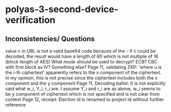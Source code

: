 # polyas-3-second-device-verification

## Inconsistencies/ Questions
value c in URL is not a valid base64 code because of the -
If c could be decoded, the result would have a length of 60 which is not  multiple of 16 (block length of AES)
What mode should be used to decrypt? ECB? CBC with first block as IV? Something else? 
Page 11, validating ZKP: 'where u is the i-th ciphertext' apparently refers to the x component of the ciphertext.
in my opinion, this is not precise since the ciphertext includes both the x component and the y component
Page 11, Decoding ballot: It is not explicitly said what w_i, Y_i, r_i are. I assume Y_i and r_i are as above, w_i seems to be y component of ciphertext which is not specified and is not clear from context
Page 12, receipt: Election id is renamed to project id without further reference